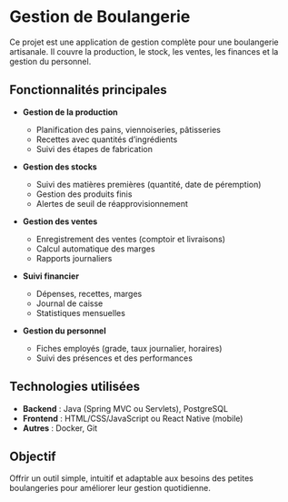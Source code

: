 # Gestion de Boulangerie

Ce projet est une application de gestion complète pour une boulangerie artisanale. Il couvre la production, le stock, les ventes, les finances et la gestion du personnel.

## Fonctionnalités principales

- **Gestion de la production**
  - Planification des pains, viennoiseries, pâtisseries
  - Recettes avec quantités d’ingrédients
  - Suivi des étapes de fabrication

- **Gestion des stocks**
  - Suivi des matières premières (quantité, date de péremption)
  - Gestion des produits finis
  - Alertes de seuil de réapprovisionnement

- **Gestion des ventes**
  - Enregistrement des ventes (comptoir et livraisons)
  - Calcul automatique des marges
  - Rapports journaliers

- **Suivi financier**
  - Dépenses, recettes, marges
  - Journal de caisse
  - Statistiques mensuelles

- **Gestion du personnel**
  - Fiches employés (grade, taux journalier, horaires)
  - Suivi des présences et des performances

## Technologies utilisées

- **Backend** : Java (Spring MVC ou Servlets), PostgreSQL
- **Frontend** : HTML/CSS/JavaScript ou React Native (mobile)
- **Autres** : Docker, Git

## Objectif

Offrir un outil simple, intuitif et adaptable aux besoins des petites boulangeries pour améliorer leur gestion quotidienne.
